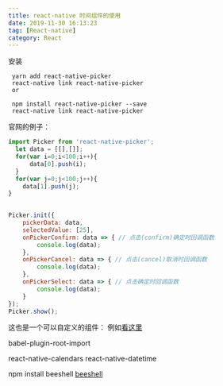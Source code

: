 ```yaml
---
title: react-native 时间组件的使用
date: 2019-11-30 16:13:23
tag: [React-native]
category: React
---
```

安装
```
 yarn add react-native-picker
 react-native link react-native-picker
 or 
 
 npm install react-native-picker --save
 react-native link react-native-picker
```
<!-- more -->
官网的例子：
```javascript
import Picker from 'react-native-picker';
  let data = [[],[]];
  for(var i=0;i<100;i++){
      data[0].push(i);
  }
  for(var j=0;j<100;j++){
    data[1].push(j);
}
   

Picker.init({
	pickerData: data,
	selectedValue: [25],
	onPickerConfirm: data => { // 点击(confirm)确定时回调函数
		console.log(data);
	},
	onPickerCancel: data => { // 点击(cancel)取消时回调函数
		console.log(data);
	},
	onPickerSelect: data => { // 点击确定时回调函数
		console.log(data);
	}
});
Picker.show();

```
这也是一个可以自定义的组件： 例如[看这里](https://www.cnblogs.com/bruce-gou/p/8583793.html)





babel-plugin-root-import








react-native-calendars
react-native-datetime

npm install beeshell        [beeshell](https://github.com/meituan/beeshell/blob/master/docs/index.md)

<Text numberOfLines={2} />